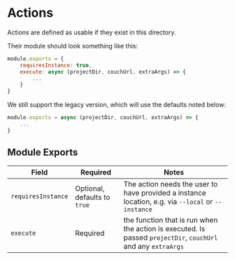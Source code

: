 # Actions

Actions are defined as usable if they exist in this directory.

Their module should look something like this:

```js
module.exports = {
    requiresInstance: true,
    execute: async (projectDir, couchUrl, extraArgs) => {
        ...
    }
}
```

We still support the legacy version, which will use the defaults noted below:

```js
module.exports = async (projectDir, couchUrl, extraArgs) => {
    ...
}
```

## Module Exports

|Field|Required|Notes|
|---|---|---|
|`requiresInstance`|Optional, defaults to `true`|The action needs the user to have provided a instance location, e.g. via `--local` or `--instance`|
|`execute`|Required|the function that is run when the action is executed. Is passed `projectDir`, `couchUrl` and any `extraArgs`|
